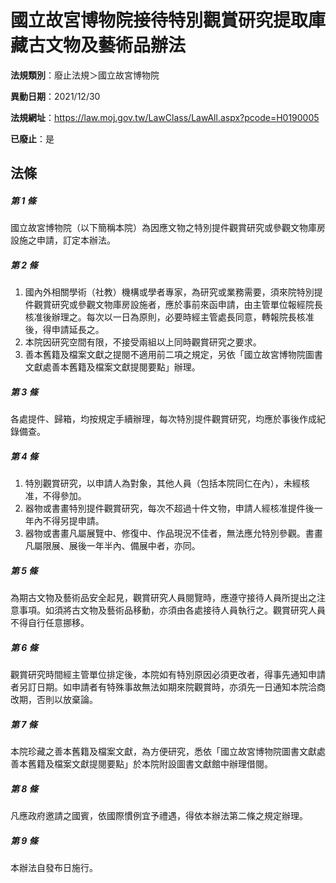 # 國立故宮博物院接待特別觀賞研究提取庫藏古文物及藝術品辦法

**法規類別**：廢止法規＞國立故宮博物院

**異動日期**：2021/12/30  

**法規網址**：https://law.moj.gov.tw/LawClass/LawAll.aspx?pcode=H0190005

**已廢止**：是



## 法條
##### 第 1 條
國立故宮博物院（以下簡稱本院）為因應文物之特別提件觀賞研究或參觀文物庫房設施之申請，訂定本辦法。

##### 第 2 條
1. 國內外相關學術（社教）機構或學者專家，為研究或業務需要，須來院特別提件觀賞研究或參觀文物庫房設施者，應於事前來函申請，由主管單位報經院長核准後辦理之。每次以一日為原則，必要時經主管處長同意，轉報院長核准後，得申請延長之。
1. 本院因研究空間有限，不接受兩組以上同時觀賞研究之要求。
1. 善本舊籍及檔案文獻之提閱不適用前二項之規定，另依「國立故宮博物院圖書文獻處善本舊籍及檔案文獻提閱要點」辦理。

##### 第 3 條
各處提件、歸箱，均按規定手續辦理，每次特別提件觀賞研究，均應於事後作成紀錄備查。

##### 第 4 條
1. 特別觀賞研究，以申請人為對象，其他人員（包括本院同仁在內），未經核准，不得參加。
1. 器物或書畫特別提件觀賞研究，每次不超過十件文物，申請人經核准提件後一年內不得另提申請。
1. 器物或書畫凡屬展覽中、修復中、作品現況不佳者，無法應允特別參觀。書畫凡屬限展、展後一年半內、備展中者，亦同。

##### 第 5 條
為期古文物及藝術品安全起見，觀賞研究人員閱覽時，應遵守接待人員所提出之注意事項。如須將古文物及藝術品移動，亦須由各處接待人員執行之。觀賞研究人員不得自行任意挪移。

##### 第 6 條
觀賞研究時間經主管單位排定後，本院如有特別原因必須更改者，得事先通知申請者另訂日期。如申請者有特殊事故無法如期來院觀賞時，亦須先一日通知本院洽商改期，否則以放棄論。

##### 第 7 條
本院珍藏之善本舊籍及檔案文獻，為方便研究，悉依「國立故宮博物院圖書文獻處善本舊籍及檔案文獻提閱要點」於本院附設圖書文獻館中辦理借閱。

##### 第 8 條
凡應政府邀請之國賓，依國際慣例宜予禮遇，得依本辦法第二條之規定辦理。

##### 第 9 條
本辦法自發布日施行。


